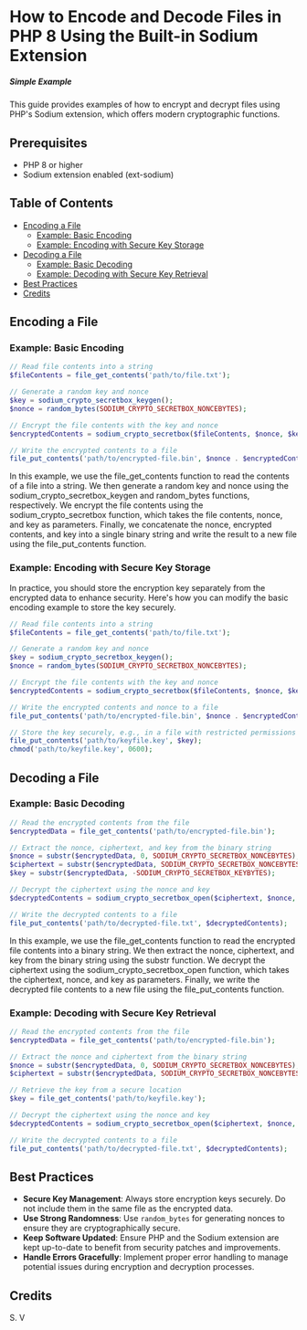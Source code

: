 
# How to Encode and Decode Files in PHP 8 Using the Built-in Sodium Extension
##### Simple Example

This guide provides examples of how to encrypt and decrypt files using PHP's Sodium extension, which offers modern cryptographic functions.

## Prerequisites

- PHP 8 or higher
- Sodium extension enabled (ext-sodium)

## Table of Contents

- [Encoding a File](#encoding-a-file)
  - [Example: Basic Encoding](#example-basic-encoding)
  - [Example: Encoding with Secure Key Storage](#example-encoding-with-secure-key-storage)
- [Decoding a File](#decoding-a-file)
  - [Example: Basic Decoding](#example-basic-decoding)
  - [Example: Decoding with Secure Key Retrieval](#example-decoding-with-secure-key-retrieval)
- [Best Practices](#best-practices)
- [Credits](#credits)

## Encoding a File

### Example: Basic Encoding

```php
// Read file contents into a string
$fileContents = file_get_contents('path/to/file.txt');

// Generate a random key and nonce
$key = sodium_crypto_secretbox_keygen();
$nonce = random_bytes(SODIUM_CRYPTO_SECRETBOX_NONCEBYTES);

// Encrypt the file contents with the key and nonce
$encryptedContents = sodium_crypto_secretbox($fileContents, $nonce, $key);

// Write the encrypted contents to a file
file_put_contents('path/to/encrypted-file.bin', $nonce . $encryptedContents . $key);
```

In this example, we use the file_get_contents function to read the contents of a file into a string. We then generate a random key and nonce using the sodium_crypto_secretbox_keygen and random_bytes functions, respectively. We encrypt the file contents using the sodium_crypto_secretbox function, which takes the file contents, nonce, and key as parameters. Finally, we concatenate the nonce, encrypted contents, and key into a single binary string and write the result to a new file using the file_put_contents function.

### Example: Encoding with Secure Key Storage

In practice, you should store the encryption key separately from the encrypted data to enhance security. Here's how you can modify the basic encoding example to store the key securely.

```php
// Read file contents into a string
$fileContents = file_get_contents('path/to/file.txt');

// Generate a random key and nonce
$key = sodium_crypto_secretbox_keygen();
$nonce = random_bytes(SODIUM_CRYPTO_SECRETBOX_NONCEBYTES);

// Encrypt the file contents with the key and nonce
$encryptedContents = sodium_crypto_secretbox($fileContents, $nonce, $key);

// Write the encrypted contents and nonce to a file
file_put_contents('path/to/encrypted-file.bin', $nonce . $encryptedContents);

// Store the key securely, e.g., in a file with restricted permissions
file_put_contents('path/to/keyfile.key', $key);
chmod('path/to/keyfile.key', 0600);
```

## Decoding a File

### Example: Basic Decoding

```php
// Read the encrypted contents from the file
$encryptedData = file_get_contents('path/to/encrypted-file.bin');

// Extract the nonce, ciphertext, and key from the binary string
$nonce = substr($encryptedData, 0, SODIUM_CRYPTO_SECRETBOX_NONCEBYTES);
$ciphertext = substr($encryptedData, SODIUM_CRYPTO_SECRETBOX_NONCEBYTES, -SODIUM_CRYPTO_SECRETBOX_KEYBYTES);
$key = substr($encryptedData, -SODIUM_CRYPTO_SECRETBOX_KEYBYTES);

// Decrypt the ciphertext using the nonce and key
$decryptedContents = sodium_crypto_secretbox_open($ciphertext, $nonce, $key);

// Write the decrypted contents to a file
file_put_contents('path/to/decrypted-file.txt', $decryptedContents);
```

In this example, we use the file_get_contents function to read the encrypted file contents into a binary string. We then extract the nonce, ciphertext, and key from the binary string using the substr function. We decrypt the ciphertext using the sodium_crypto_secretbox_open function, which takes the ciphertext, nonce, and key as parameters. Finally, we write the decrypted file contents to a new file using the file_put_contents function.

### Example: Decoding with Secure Key Retrieval

```php
// Read the encrypted contents from the file
$encryptedData = file_get_contents('path/to/encrypted-file.bin');

// Extract the nonce and ciphertext from the binary string
$nonce = substr($encryptedData, 0, SODIUM_CRYPTO_SECRETBOX_NONCEBYTES);
$ciphertext = substr($encryptedData, SODIUM_CRYPTO_SECRETBOX_NONCEBYTES);

// Retrieve the key from a secure location
$key = file_get_contents('path/to/keyfile.key');

// Decrypt the ciphertext using the nonce and key
$decryptedContents = sodium_crypto_secretbox_open($ciphertext, $nonce, $key);

// Write the decrypted contents to a file
file_put_contents('path/to/decrypted-file.txt', $decryptedContents);
```

## Best Practices

- **Secure Key Management**: Always store encryption keys securely. Do not include them in the same file as the encrypted data.
- **Use Strong Randomness**: Use `random_bytes` for generating nonces to ensure they are cryptographically secure.
- **Keep Software Updated**: Ensure PHP and the Sodium extension are kept up-to-date to benefit from security patches and improvements.
- **Handle Errors Gracefully**: Implement proper error handling to manage potential issues during encryption and decryption processes.

## Credits

S. V

